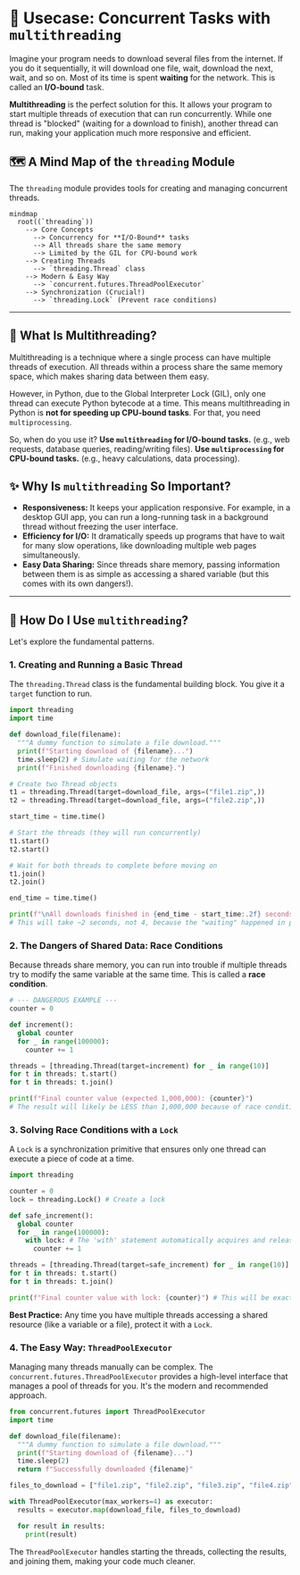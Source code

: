 # 🧵 Usecase: Concurrent Tasks with `multithreading`

Imagine your program needs to download several files from the internet. If you do it sequentially, it will download one file, wait, download the next, wait, and so on. Most of its time is spent **waiting** for the network. This is called an **I/O-bound** task.

**Multithreading** is the perfect solution for this. It allows your program to start multiple threads of execution that can run concurrently. While one thread is "blocked" (waiting for a download to finish), another thread can run, making your application much more responsive and efficient.

## 🗺️ A Mind Map of the `threading` Module

The `threading` module provides tools for creating and managing concurrent threads.

```mermaid
mindmap
  root((`threading`))
    --> Core Concepts
      --> Concurrency for **I/O-Bound** tasks
      --> All threads share the same memory
      --> Limited by the GIL for CPU-bound work
    --> Creating Threads
      --> `threading.Thread` class
    --> Modern & Easy Way
      --> `concurrent.futures.ThreadPoolExecutor`
    --> Synchronization (Crucial!)
      --> `threading.Lock` (Prevent race conditions)
```

---

## 🤔 What Is Multithreading?

Multithreading is a technique where a single process can have multiple threads of execution. All threads within a process share the same memory space, which makes sharing data between them easy.

However, in Python, due to the Global Interpreter Lock (GIL), only one thread can execute Python bytecode at a time. This means multithreading in Python is **not for speeding up CPU-bound tasks**. For that, you need `multiprocessing`.

So, when do you use it?
**Use `multithreading` for I/O-bound tasks.** (e.g., web requests, database queries, reading/writing files).
**Use `multiprocessing` for CPU-bound tasks.** (e.g., heavy calculations, data processing).

## ✨ Why Is `multithreading` So Important?

*   **Responsiveness:** It keeps your application responsive. For example, in a desktop GUI app, you can run a long-running task in a background thread without freezing the user interface.
*   **Efficiency for I/O:** It dramatically speeds up programs that have to wait for many slow operations, like downloading multiple web pages simultaneously.
*   **Easy Data Sharing:** Since threads share memory, passing information between them is as simple as accessing a shared variable (but this comes with its own dangers!).

---

## 🚀 How Do I Use `multithreading`?

Let's explore the fundamental patterns.

### 1. Creating and Running a Basic Thread

The `threading.Thread` class is the fundamental building block. You give it a `target` function to run.

```python
import threading
import time

def download_file(filename):
  """A dummy function to simulate a file download."""
  print(f"Starting download of {filename}...")
  time.sleep(2) # Simulate waiting for the network
  print(f"Finished downloading {filename}.")

# Create two Thread objects
t1 = threading.Thread(target=download_file, args=("file1.zip",))
t2 = threading.Thread(target=download_file, args=("file2.zip",))

start_time = time.time()

# Start the threads (they will run concurrently)
t1.start()
t2.start()

# Wait for both threads to complete before moving on
t1.join()
t2.join()

end_time = time.time()

print(f"\nAll downloads finished in {end_time - start_time:.2f} seconds.")
# This will take ~2 seconds, not 4, because the "waiting" happened in parallel!
```

### 2. The Dangers of Shared Data: Race Conditions

Because threads share memory, you can run into trouble if multiple threads try to modify the same variable at the same time. This is called a **race condition**.

```python
# --- DANGEROUS EXAMPLE ---
counter = 0

def increment():
  global counter
  for _ in range(100000):
    counter += 1

threads = [threading.Thread(target=increment) for _ in range(10)]
for t in threads: t.start()
for t in threads: t.join()

print(f"Final counter value (expected 1,000,000): {counter}")
# The result will likely be LESS than 1,000,000 because of race conditions!
```

### 3. Solving Race Conditions with a `Lock`

A `Lock` is a synchronization primitive that ensures only one thread can execute a piece of code at a time.

```python
import threading

counter = 0
lock = threading.Lock() # Create a lock

def safe_increment():
  global counter
  for _ in range(100000):
    with lock: # The 'with' statement automatically acquires and releases the lock
      counter += 1

threads = [threading.Thread(target=safe_increment) for _ in range(10)]
for t in threads: t.start()
for t in threads: t.join()

print(f"Final counter value with lock: {counter}") # This will be exactly 1,000,000
```
**Best Practice:** Any time you have multiple threads accessing a shared resource (like a variable or a file), protect it with a `Lock`.

### 4. The Easy Way: `ThreadPoolExecutor`

Managing many threads manually can be complex. The `concurrent.futures.ThreadPoolExecutor` provides a high-level interface that manages a pool of threads for you. It's the modern and recommended approach.

```python
from concurrent.futures import ThreadPoolExecutor
import time

def download_file(filename):
  """A dummy function to simulate a file download."""
  print(f"Starting download of {filename}...")
  time.sleep(2)
  return f"Successfully downloaded {filename}"

files_to_download = ["file1.zip", "file2.zip", "file3.zip", "file4.zip"]

with ThreadPoolExecutor(max_workers=4) as executor:
  results = executor.map(download_file, files_to_download)

  for result in results:
    print(result)
```
The `ThreadPoolExecutor` handles starting the threads, collecting the results, and joining them, making your code much cleaner.
